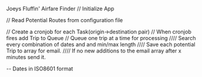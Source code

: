 Joeys Fluffin' Airfare Finder
// Initialize App

// Read Potential Routes from configuration file

// Create a cronjob for each Task(origin->destination pair)
// When cronjob fires add Trip to Queue
// Queue one trip at a time for processing
//// Search every combination of dates and and min/max length
//// Save each potential Trip to array for email.
//// If no new additions to the email array after x minutes send it.


-- Dates in ISO8601 format

